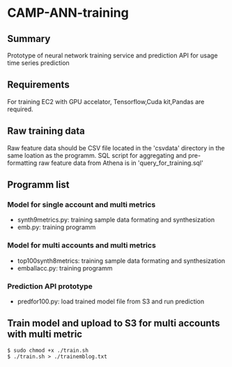 # CAMP-ANN-training

## Summary
Prototype of neural network training service and prediction API for usage time series prediction

## Requirements

For training EC2 with GPU accelator, Tensorflow,Cuda kit,Pandas are required. 

## Raw training data

Raw feature data should be CSV file located in the 'csvdata' directory in the same loation as the programm. SQL script for aggregating and pre-formatting raw feature data from Athena is in 'query_for_training.sql'

## Programm list

### Model for single account and multi metrics
* synth9metrics.py: training sample data formating and synthesization
* emb.py: training programm

### Model for multi accounts and multi metrics
* top100synth8metrics: training sample data formating and synthesization
* emballacc.py: training programm

### Prediction API prototype
* predfor100.py: load trained model file from S3 and run prediction


## Train model and upload to S3 for multi accounts with multi metric
    
    $ sudo chmod +x ./train.sh
    $ ./train.sh > ./trainemblog.txt


